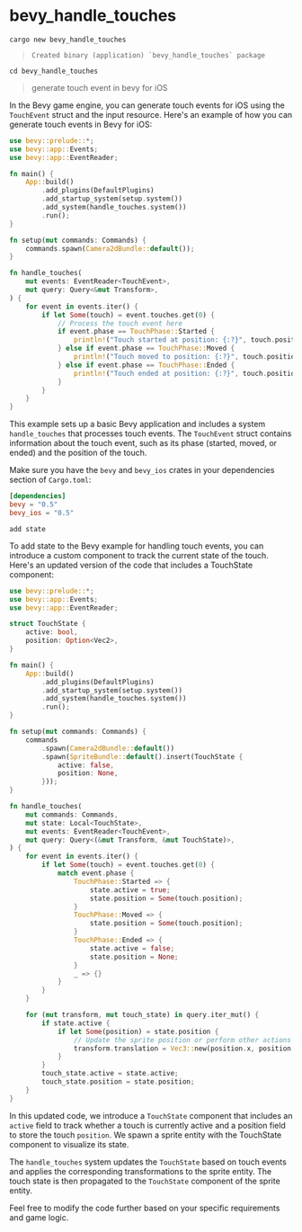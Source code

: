 # bevy_handle_touches

```
cargo new bevy_handle_touches
```
>     Created binary (application) `bevy_handle_touches` package

```
cd bevy_handle_touches
```


> generate touch event in bevy for iOS

In the Bevy game engine, you can generate touch events for iOS using the ``TouchEvent`` struct and the input resource. Here's an example of how you can generate touch events in Bevy for iOS:

```rust
use bevy::prelude::*;
use bevy::app::Events;
use bevy::app::EventReader;

fn main() {
    App::build()
        .add_plugins(DefaultPlugins)
        .add_startup_system(setup.system())
        .add_system(handle_touches.system())
        .run();
}

fn setup(mut commands: Commands) {
    commands.spawn(Camera2dBundle::default());
}

fn handle_touches(
    mut events: EventReader<TouchEvent>,
    mut query: Query<&mut Transform>,
) {
    for event in events.iter() {
        if let Some(touch) = event.touches.get(0) {
            // Process the touch event here
            if event.phase == TouchPhase::Started {
                println!("Touch started at position: {:?}", touch.position);
            } else if event.phase == TouchPhase::Moved {
                println!("Touch moved to position: {:?}", touch.position);
            } else if event.phase == TouchPhase::Ended {
                println!("Touch ended at position: {:?}", touch.position);
            }
        }
    }
}
```

This example sets up a basic Bevy application and includes a system `handle_touches` that processes touch events. The `TouchEvent` struct contains information about the touch event, such as its phase (started, moved, or ended) and the position of the touch.

Make sure you have the `bevy` and `bevy_ios` crates in your dependencies section of `Cargo.toml`:

```toml
[dependencies]
bevy = "0.5"
bevy_ios = "0.5"
```

```
add state
```

To add state to the Bevy example for handling touch events, you can introduce a custom component to track the current state of the touch. Here's an updated version of the code that includes a TouchState component:

```rust
use bevy::prelude::*;
use bevy::app::Events;
use bevy::app::EventReader;

struct TouchState {
    active: bool,
    position: Option<Vec2>,
}

fn main() {
    App::build()
        .add_plugins(DefaultPlugins)
        .add_startup_system(setup.system())
        .add_system(handle_touches.system())
        .run();
}

fn setup(mut commands: Commands) {
    commands
        .spawn(Camera2dBundle::default())
        .spawn(SpriteBundle::default().insert(TouchState {
            active: false,
            position: None,
        }));
}

fn handle_touches(
    mut commands: Commands,
    mut state: Local<TouchState>,
    mut events: EventReader<TouchEvent>,
    mut query: Query<(&mut Transform, &mut TouchState)>,
) {
    for event in events.iter() {
        if let Some(touch) = event.touches.get(0) {
            match event.phase {
                TouchPhase::Started => {
                    state.active = true;
                    state.position = Some(touch.position);
                }
                TouchPhase::Moved => {
                    state.position = Some(touch.position);
                }
                TouchPhase::Ended => {
                    state.active = false;
                    state.position = None;
                }
                _ => {}
            }
        }
    }

    for (mut transform, mut touch_state) in query.iter_mut() {
        if state.active {
            if let Some(position) = state.position {
                // Update the sprite position or perform other actions based on touch state
                transform.translation = Vec3::new(position.x, position.y, 0.0);
            }
        }
        touch_state.active = state.active;
        touch_state.position = state.position;
    }
}
```

In this updated code, we introduce a `TouchState` component that includes an `active` field to track whether a touch is currently active and a position field to store the touch `position`. We spawn a sprite entity with the TouchState component to visualize its state.

The `handle_touches` system updates the `TouchState` based on touch events and applies the corresponding transformations to the sprite entity. The touch state is then propagated to the `TouchState` component of the sprite entity.

Feel free to modify the code further based on your specific requirements and game logic.
